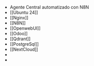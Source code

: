 - Agente Central automatizado con N8N
- [[Ubuntu 24]]
- [[Nginx]]
- [[N8N]]
- [[OpenwebUI]]
- [[Odoo]]
- [[Qdrant]]
- [[PostgreSql]]
- [[NextCloud]]
-
-